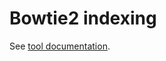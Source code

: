 # Bowtie2 indexing

See [tool documentation](http://bowtie-bio.sourceforge.net/bowtie2/manual.shtml).
